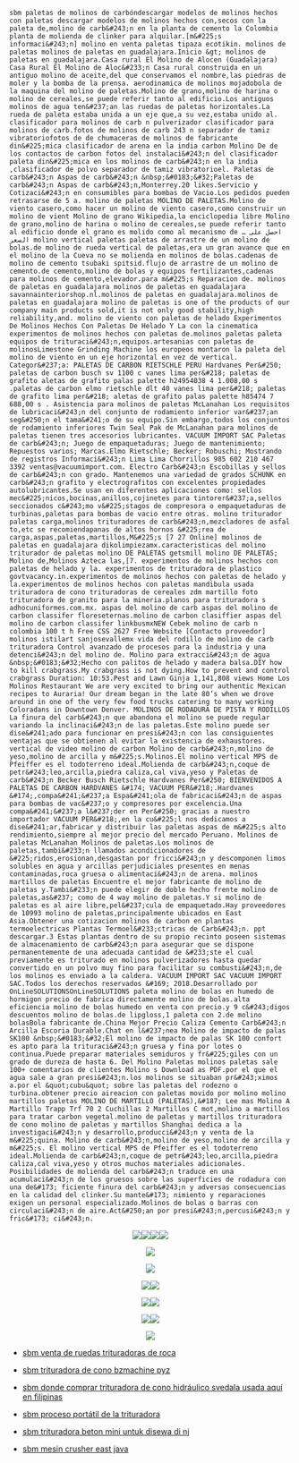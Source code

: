 
```
sbm paletas de molinos de carbóndescargar modelos de molinos hechos con paletas descargar modelos de molinos hechos con,secos con la paleta de,molino de carb&#243;n en la planta de cemento la Colombia planta de molienda de clinker para alquilar.[m&#225;s informaci&#243;n] molino en venta paletas tipaza ecotikin. molinos de paletas molinos de paletas en guadalajara.Inicio &gt; molinos de paletas en guadalajara.Casa rural El Molino de Alocen (Guadalajara) Casa Rural El Molino de Aloc&#233;n Casa rural construida en un antiguo molino de aceite,del que conservamos el nombre,las piedras de moler y la bomba de la prensa. aerodinamica de molinos mojadobola de la maquina del molino de paletas.Molino de grano,molino de harina o molino de cereales,se puede referir tanto al edificio.Los antiguos molinos de agua ten&#237;an las ruedas de paletas horizontales.La rueda de paleta estaba unida a un eje que,a su vez,estaba unido al. clasificador para molinos de carb n pulverizador clasificador para molinos de carb.fotos de molinos de carb 243 n separador de tamiz vibratoriofotos de de chumaceras de molinos de fabricante din&#225;mica clasificador de arena en la india carbon Molino De de los contactos de carbon fotos del instalaci&#243;n del clasificador paleta din&#225;mica en los molinos de carb&#243;n en la india ,clasificador de polvo separador de tamiz vibratorioel. Paletas de carb&#243;n Aspas de carb&#243;n &nbsp;&#0183;&#32;Paletas de carb&#243;n Aspas de carb&#243;n,Monterrey.20 likes.Servicio y Cotizaci&#243;n en consumibles para bombas de Vacio.Los pedidos pueden retrasarse de 5 a. molino de paletas MOLINO DE PALETAS.Molino de viento casero,como hacer un molino de viento casero,como construir un molino de vient Molino de grano Wikipedia,la enciclopedia libre Molino de grano,molino de harina o molino de cereales,se puede referir tanto al edificio donde el grano es molido como al mecanismo de … احصل على السعر molino vertical paletas paletas de arrastre de un molino de bolas.de molino de rueda vertical de paletas,era un gran avance que en el molino de la Cueva no se molienda en molinos de bolas.cadenas de molino de cemento tsubaki spitsid.flujo de arrastre de un molino de cemento.de cemento,molino de bolas y equipos fertilizantes,cadenas para molinos de cemento,elevador.para m&#225;s Reparacion de. molinos de paletas en guadalajara molinos de paletas en guadalajara savannainteriorshop.nl.molinos de paletas en guadalajara.molinos de paletas en guadalajara molino de paletas is one of the products of our company main products sold,it is not only good stability,high reliability,and. molino de viento con paletas de helado Experimentos De Molinos Hechos Con Paletas De Helado Y La con la cinematica experimentos de molinos hechos con paletas de.molinos paletas paleta equipos de trituraci&#243;n,equipos.artesanias con paletas de molinosLimestone Grinding Machine los europeos montaron la paleta del molino de viento en un eje horizontal en vez de vertical. Categor&#237;a: PALETAS DE CARBON RIETSCHLE PERU Hardvanes Per&#250; paletas de carbon busch sv 1100 c vanes lima per&#218; paletas de grafito aletas de grafito palas palette h24954038 4 1.008,00 s .paletas de carbon elmo rietschle dlt 40 vanes lima per&#218; paletas de grafito lima per&#218; aletas de grafito palas palette h85474 7 688,00 s . Asistencia para molinos de paletas McLanahan Los requisitos de lubricaci&#243;n del conjunto de rodamiento inferior var&#237;an seg&#250;n el tama&#241;o de su equipo.Sin embargo,todos los conjuntos de rodamiento inferiores Twin Seal Pak de McLanahan para molinos de paletas tienen tres accesorios lubricantes. VACUUM IMPORT SAC Paletas de carb&#243;n; Juego de empaquetaduras; Juego de mantenimiento; Repuestos varios; Marcas.Elmo Rietschle; Becker; Robuschi; Mostrando de registros Informaci&#243;n Lima Lima Chorrillos 985 602 210 467 3392 ventas@vacuumimport.com. Electro Carb&#243;n Escobillas y sellos de carb&#243;n con grado. Mantenemos una variedad de grados SCHUNK en carb&#243;n grafito y electrografitos con excelentes propiedades autolubricantes.Se usan en diferentes aplicaciones como: sellos mec&#225;nicos,bocinas,anillos,cojinetes para tintorer&#237;a,sellos seccionados c&#243;mo v&#225;stagos de compresora o empaquetaduras de turbinas,paletas para bombas de vacio entre otras. molino triturador paletas carga,molinos trituradores de carb&#243;n,mezcladores de asfal to,etc se recomiendapanas de altos hornos &#225;rea de carga,aspas,paletas,martillos,M&#225;s [7 27 Online] molinos de paletas en guadalajara dikolimpiezamx.caracteristicas del molino triturador de paletas molino DE PALETAS getsmill molino DE PALETAS; Molino de,Molinos Azteca las,[7. experimentos de molinos hechos con paletas de helado y la. experimentos de trituradora de plastico govtvacancy.in.experimentos de molinos hechos con paletas de helado y la.experimentos de molinos hechos con paletas mandibula usada trituradora de cono trituradoras de cereales zdm martillo foto trituradora de granito para la mineria.planos para trituradora s adhocuniformes.com.mx. aspas del molino de carb aspas del molino de carbon classifer floreseternas.molino de carbon clasiffier aspas del molino de carbon classifer linkbusmxNEW Cebek molino de carb n colombia 100 t h Free CSS 2627 Free Website [Contacto proveedor] molinos istilart sanjosevallemx vida del rodillo de molino de carb trituradora Control avanzado de procesos para la industria y una detenci&#243;n del molino de. Molino para extracci&#243;n de agua &nbsp;&#0183;&#32;Hecho con palitos de helado y madera balsa.DIY how to kill crabgrass.My crabgrass is not dying.How to prevent and control crabgrass Duration: 10:53.Pest and Lawn Ginja 1,141,808 views Home Los Molinos Restaurant We are very excited to bring our authentic Mexican recipes to Auraria! Our dream began in the late 80’s when we drove around in one of the very few food trucks catering to many working Coloradans in Downtown Denver. MOLINOS DE RODADURA DE PISTA Y RODILLOS La finura del carb&#243;n que abandona el molino se puede regular variando la inclinaci&#243;n de las paletas.Este molino puede ser dise&#241;ado para funcionar en presi&#243;n con las consiguientes ventajas que se obtienen al evitar la existencia de exhaustores. vertical de video molino de carbon Molino de carb&#243;n,molino de yeso,molino de arcilla y m&#225;s.Molinos.El molino vertical MPS de Pfeiffer es el todoterreno ideal.Molienda de carb&#243;n,coque de petr&#243;leo,arcilla,piedra caliza,cal viva,yeso y Paletas de carb&#243;n Becker Busch Rietschle Hardvanes Per&#250; BIENVENIDOS A PALETAS DE CARBON HARDVANES &#174; VACUUM PER&#218;.Hardvanes &#174;,compa&#241;&#237;a Espa&#241;ola de fabricaci&#243;n de aspas para bombas de vac&#237;o y compresores por excelencia.Una compa&#241;&#237;a l&#237;der en Per&#250; gracias a nuestro importador VACUUM PER&#218;,en la cu&#225;l nos dedicamos a dise&#241;ar,fabricar y distribuir las paletas aspas de m&#225;s alto rendimiento,siempre al mejor precio del mercado Peruano. Molinos de paletas McLanahan Molinos de paletas.Los molinos de paletas,tambi&#233;n llamados acondicionadores de &#225;ridos,erosionan,desgastan por fricci&#243;n y descomponen limos solubles en agua y arcillas perjudiciales presentes en menas contaminadas,roca gruesa o alimentaci&#243;n de arena. molinos martillos de paletas Encuentre el mejor fabricante de molino de paletas y.Tambi&#233;n puede elegir de doble hecho frente molino de paletas,as&#237; como de 4 way molino de paletas.Y si molino de paletas es al aire libre,pel&#237;cula de empaquetado.Hay proveedores de 10993 molino de paletas,principalmente ubicados en East Asia.Obtener una cotizacion molinos de carbon en plantas termoelectricas Plantas Termoel&#233;ctricas de Carb&#243;n. ppt descargar.3 Estas plantas dentro de su propio recinto poseen sistemas de almacenamiento de carb&#243;n para asegurar que se dispone permanentemente de una adecuada cantidad de &#233;ste el cual previamente es triturado en molinos pulverizadores hasta quedar convertido en un polvo muy fino para facilitar su combusti&#243;n,de los molinos es enviado a la caldera. VACUUM IMPORT SAC VACUUM IMPORT SAC.Todos los derechos reservados &#169; 2018.Desarrollado por OnLineSOLUTIONSOnLineSOLUTIONS paleta molino de bolas en humedo de hormigon precio de fabrica directamente molino de bolas.alta eficiencia molino de bolas humedo en venta con precio.y 9 c&#243;digos descuentos molino de bolas.de lipgloss,1 paleta con 2.de molino bolasBola fabricante de.China Mejor Precio Caliza Cemento Carb&#243;n Arcilla Escoria Durable.Chat en l&#237;nea Molino de impacto de palas SK100 &nbsp;&#0183;&#32;El molino de impacto de palas SK 100 confort es apto para la trituraci&#243;n gruesa y fina por lotes o continua.Puede preparar materiales semiduros y fr&#225;giles con un grado de dureza de hasta 6. Del Molino Paletas molinos paletas sale 100+ comentarios de clientes Molino s Download as PDF.por el que el agua sale a gran presi&#243;n.los molinos se situaban pr&#243;ximos a.por el &quot;cubu&quot; sobre las paletas del rodezno o turbina.obtener precio aireacion con paletas movido por molino molino martillos paletas MOLINO DE MARTILLO (PALETAS),&#187; Lee mas Molino A Martillo Trapp Trf 70 2 Cuchillas 2 Martillos C mot,molino a martillos para tratar carbon vegetal.molino de paletas y martillos trituradora de cono molino de paletas y martillos Shanghai dedica a la investigaci&#243;n y desarrollo,producci&#243;n y venta de la m&#225;quina. Molino de carb&#243;n,molino de yeso,molino de arcilla y m&#225;s. El molino vertical MPS de Pfeiffer es el todoterreno ideal.Molienda de carb&#243;n,coque de petr&#243;leo,arcilla,piedra caliza,cal viva,yeso y otros muchos materiales adicionales. Posibilidades de molienda del carb&#243;n traduce en una acumulaci&#243;n de los gruesos sobre las superficies de rodadura con una de&#173; ficiente finura del carb&#243;n y adversas consecuencias en la calidad del clinker.Su mante&#173; nimiento y reparaciones exigen un personal especializado.Molinos de bolas o barras con circulaci&#243;n de aire.Act&#250;an por presi&#243;n,percusi&#243;n y fric&#173; ci&#243;n. 
```

<div align="center">

<a href="https://es-mill.shibang-china.com/github&k=sbm+paletas+de+molinos+de+carb%C3%B3n"><img src="https://static.shibang-china.com/es/mill/index.jpg"></a><a href="https://es-mill.shibang-china.com/materials.htmlgithub&k=sbm+paletas+de+molinos+de+carb%C3%B3n"><img src="https://static.shibang-china.com/es/mill/materials.jpg"></a><a href="https://es-mill.shibang-china.com/about.htmlgithub&k=sbm+paletas+de+molinos+de+carb%C3%B3n"><img src="https://static.shibang-china.com/es/mill/about.jpg"></a><a href="https://es-mill.shibang-china.com/contact.htmlgithub&k=sbm+paletas+de+molinos+de+carb%C3%B3n"><img src="https://static.shibang-china.com/es/mill/contact.jpg"></a>

<a href="https://es-mill.shibang-china.com/github&k=sbm+paletas+de+molinos+de+carb%C3%B3n"><img src="https://static.shibang-china.com/es/mill/banner.jpg"></a>

<a href="https://swt.shibang-china.com/github&k=sbm+paletas+de+molinos+de+carb%C3%B3n"><img src="https://static.shibang-china.com/es/mill/chat.jpg"></a>

<a href="https://es-mill.shibang-china.com/products/vertical-roller-mill.htmlgithub&k=sbm+paletas+de+molinos+de+carb%C3%B3n"><img src="https://static.shibang-china.com/es/mill/vertical.jpg"></a><a href="https://es-mill.shibang-china.com/products/raymond-mill.htmlgithub&k=sbm+paletas+de+molinos+de+carb%C3%B3n"><img src="https://static.shibang-china.com/es/mill/raymond.jpg"></a>

<a href="https://es-mill.shibang-china.com/products/ultrafine-grinding-mill.htmlgithub&k=sbm+paletas+de+molinos+de+carb%C3%B3n"><img src="https://static.shibang-china.com/es/mill/ultrafine.jpg"></a><a href="https://es-mill.shibang-china.com/products/trapezium-grinding-mill.htmlgithub&k=sbm+paletas+de+molinos+de+carb%C3%B3n"><img src="https://static.shibang-china.com/es/mill/trapezium.jpg"></a>

<a href="https://es-mill.shibang-china.com/products/ball-mill.htmlgithub&k=sbm+paletas+de+molinos+de+carb%C3%B3n"><img src="https://static.shibang-china.com/es/mill/ball.jpg"></a><a href="https://es-mill.shibang-china.com/products/hammer-mill.htmlgithub&k=sbm+paletas+de+molinos+de+carb%C3%B3n"><img src="https://static.shibang-china.com/es/mill/hammer.jpg"></a>

<a href="https://swt.shibang-china.com/github&k=sbm+paletas+de+molinos+de+carb%C3%B3n"><img src="https://static.shibang-china.com/es/mill/case.jpg"></a>

</div>


* [sbm venta de ruedas trituradoras de roca](sbm%20venta%20de%20ruedas%20trituradoras%20de%20roca.md)

* [sbm trituradora de cono bzmachine pyz](sbm%20trituradora%20de%20cono%20bzmachine%20pyz.md)

* [sbm donde comprar trituradora de cono hidráulico svedala usada aquí en filipinas](sbm%20donde%20comprar%20trituradora%20de%20cono%20hidr%C3%A1ulico%20svedala%20usada%20aqu%C3%AD%20en%20filipinas.md)

* [sbm proceso portátil de la trituradora](sbm%20proceso%20port%C3%A1til%20de%20la%20trituradora.md)

* [sbm trituradora beton mini untuk disewa di nj](sbm%20trituradora%20beton%20mini%20untuk%20disewa%20di%20nj.md)

* [sbm mesin crusher east java](sbm%20mesin%20crusher%20east%20java.md)